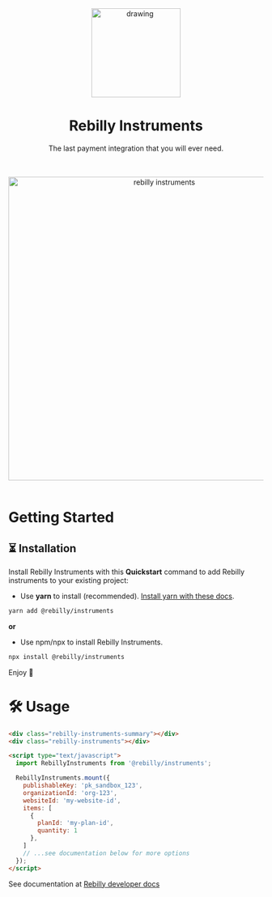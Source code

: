 <div align="center">
  <img src="https://user-images.githubusercontent.com/1580169/129248437-0d0d5082-1fa5-48a5-b9ae-0b4c9ba1c526.png" alt="drawing" width="176"/>
  <h1>Rebilly Instruments</h1>
  <p>The last payment integration that you will ever need.</p>
  <br>
</div>

<div align="center">
  <br>
  <img src="https://user-images.githubusercontent.com/13054039/134418583-e051a891-5559-4170-9364-b5f89a96082e.png" alt="rebilly instruments" width="600"/>
  <br>
  <br>
</div>

# Getting Started

## ⏳ Installation

Install Rebilly Instruments with this **Quickstart** command to add Rebilly instruments to your existing project:

- Use **yarn** to install (recommended). [Install yarn with these docs](https://yarnpkg.com/lang/en/docs/install/).

```bash
yarn add @rebilly/instruments
```

**or**

- Use npm/npx to install Rebilly Instruments.

```bash
npx install @rebilly/instruments
```

Enjoy 🎉

# 🛠️ Usage

```html
<div class="rebilly-instruments-summary"></div>
<div class="rebilly-instruments"></div>

<script type="text/javascript">
  import RebillyInstruments from '@rebilly/instruments';

  RebillyInstruments.mount({
    publishableKey: 'pk_sandbox_123',
    organizationId: 'org-123',
    websiteId: 'my-website-id',
    items: [
      {
        planId: 'my-plan-id',
        quantity: 1
      },
    ]
    // ...see documentation below for more options
  });
</script>
```

See documentation at [Rebilly developer docs](https://www.rebilly.com/docs/concepts-and-features/rebilly-instruments/)
